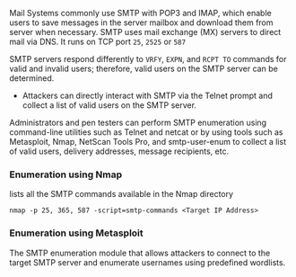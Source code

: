 Mail Systems commonly use SMTP with POP3 and IMAP, which enable users to save messages in the server mailbox and download them from server when necessary. SMTP uses mail exchange (MX) servers to direct mail via DNS. It runs on TCP port `25`, `2525` or `587`

SMTP servers respond differently to `VRFY`, `EXPN`, and `RCPT TO` commands for valid and invalid users; therefore, valid users on the SMTP server can be determined. 
- Attackers can directly interact with SMTP via the Telnet prompt and collect a list of valid users on the SMTP server. 

Administrators and pen testers can perform SMTP enumeration using command-line utilities such as Telnet and netcat or by using tools such as Metasploit, Nmap, NetScan Tools Pro, and smtp-user-enum to collect a list of valid users, delivery addresses, message recipients, etc.
### Enumeration using Nmap

lists all the SMTP commands available in the Nmap directory 
```
nmap -p 25, 365, 587 -script=smtp-commands <Target IP Address>
```
### Enumeration using Metasploit 

The SMTP enumeration module that allows attackers to connect to the target SMTP server and enumerate usernames using predefined wordlists.

